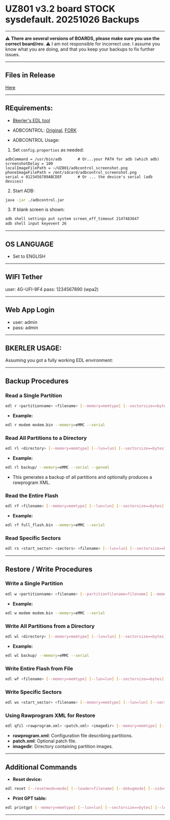 # UZ801 v3.2 board STOCK sysdefault. 20251026 Backups
---

⚠️ **There are several versions of BOARDS, please make sure you use the correct board/rev.** ⚠️
I am not responsible for incorrect use. I assume you know what you are doing, and that you keep your backups to fix further issues.

---
## Files in Release
[Here](https://github.com/alexandrglm/UZ801-NAND-preservation/releases/tag/main)

---

## REquirements:

* [Bkerler's EDL tool](https://github.com/bkerler/edl)

* ADBCONTROL: [Original](https://marian.schedenig.name/2014/07/03/remote-control-your-android-phone-through-adb/), [FORK](https://github.com/Radon8472/adbcontrol)

* ADBCONTROL Usage:
1. Set `config.properties` as needed:
```
adbCommand = /usr/bin/adb       # Or...your PATH for adb (which adb)
screenshotDelay = 100
localImageFilePath = ~/UZ801/adbcontrol_screenshot.png
phoneImageFilePath = /mnt/sdcard/adbcontrol_screenshot.png
serial = 0123456789ABCDEF       # Or ... the device's serial (adb devices)
```

2. Start ADB:
```bash
java -jar ./adbcontrol.jar
```
3. If blank screen is shown:
```bash
adb shell settings put system screen_off_timeout 2147483647
adb shell input keyevent 26
```

---

## OS LANGUAGE

- Set to ENGLISH

---

## WIFI Tether

user: 4G-UFI-9F4
pass: 1234567890 (wpa2)

---

## Web App Login

- user: admin
- pass: admin

---

## BKERLER USAGE:
Assuming you got a fully working EDL environment:

---

## Backup Procedures

### Read a Single Partition

```bash
edl r <partitionname> <filename> [--memory=memtype] [--sectorsize==bytes] [--lun=lun] [--loader=filename] [--debugmode] [--vid=vid] [--pid=pid] [--portname=portname] [--serial]
```

* **Example:**

```bash
edl r modem modem.bin --memory=eMMC --serial
```

### Read All Partitions to a Directory

```bash
edl rl <directory> [--memory=memtype] [--lun=lun] [--sectorsize==bytes] [--skip=partnames] [--genxml] [--skipresponse] [--loader=filename] [--debugmode] [--vid=vid] [--pid=pid] [--portname=portname] [--serial]
```

* **Example:**

```bash
edl rl backup/ --memory=eMMC --serial --genxml
```

* This generates a backup of all partitions and optionally produces a rawprogram XML.

### Read the Entire Flash

```bash
edl rf <filename> [--memory=memtype] [--lun=lun] [--sectorsize==bytes] [--loader=filename] [--debugmode] [--vid=vid] [--pid=pid] [--portname=portname] [--serial]
```

* **Example:**

```bash
edl rf full_flash.bin --memory=eMMC --serial
```

### Read Specific Sectors

```bash
edl rs <start_sector> <sectors> <filename> [--lun=lun] [--sectorsize==bytes] [--memory=memtype] [--loader=filename] [--debugmode] [--skipresponse] [--vid=vid] [--pid=pid] [--portname=portname] [--serial]
```

---

## Restore / Write Procedures

### Write a Single Partition

```bash
edl w <partitionname> <filename> [--partitionfilename=filename] [--memory=memtype] [--lun=lun] [--sectorsize==bytes] [--skipwrite] [--skipresponse] [--loader=filename] [--debugmode] [--vid=vid] [--pid=pid] [--portname=portname] [--serial]
```

* **Example:**

```bash
edl w modem modem.bin --memory=eMMC --serial
```

### Write All Partitions from a Directory

```bash
edl wl <directory> [--memory=memtype] [--lun=lun] [--sectorsize==bytes] [--skip=partnames] [--skipresponse] [--loader=filename] [--debugmode] [--vid=vid] [--pid=pid] [--portname=portname] [--serial]
```

* **Example:**

```bash
edl wl backup/ --memory=eMMC --serial
```

### Write Entire Flash from File

```bash
edl wf <filename> [--memory=memtype] [--lun=lun] [--sectorsize==bytes] [--loader=filename] [--skipresponse] [--debugmode] [--vid=vid] [--pid=pid] [--portname=portname] [--serial]
```

### Write Specific Sectors

```bash
edl ws <start_sector> <filename> [--memory=memtype] [--lun=lun] [--sectorsize==bytes] [--skipwrite] [--skipresponse] [--loader=filename] [--debugmode] [--vid=vid] [--pid=pid] [--portname=portname] [--serial]
```

### Using Rawprogram XML for Restore

```bash
edl qfil <rawprogram.xml> <patch.xml> <imagedir> [--memory=memtype] [--loader=filename] [--debugmode] [--skipresponse] [--vid=vid] [--pid=pid] [--portname=portname] [--serial]
```

* **rawprogram.xml**: Configuration file describing partitions.
* **patch.xml**: Optional patch file.
* **imagedir**: Directory containing partition images.

---

## Additional Commands

* **Reset device:**

```bash
edl reset [--resetmode=mode] [--loader=filename] [--debugmode] [--vid=vid] [--pid=pid] [--portname=portname] [--serial]
```

* **Print GPT table:**

```bash
edl printgpt [--memory=memtype] [--lun=lun] [--sectorsize==bytes] [--loader=filename] [--debugmode] [--skipresponse] [--vid=vid] [--pid=pid] [--portname=portname] [--serial]
```

---

